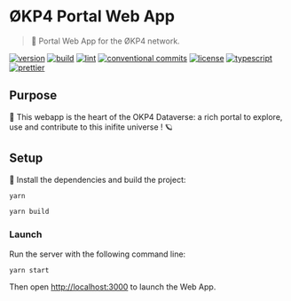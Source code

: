 # ØKP4 Portal Web App

> 🔭 Portal Web App for the ØKP4 network.

[![version](https://img.shields.io/github/v/release/okp4/portal-web)](https://github.com/okp4/portal-web/releases)
[![build](https://github.com/okp4/portal-web/actions/workflows/build.yml/badge.svg)](https://github.com/okp4/portal-web/actions/workflows/build.yml)
[![lint](https://github.com/okp4/portal-web/actions/workflows/lint.yml/badge.svg)](https://github.com/okp4/portal-web/actions/workflows/lint.yml)
[![conventional commits](https://img.shields.io/badge/Conventional%20Commits-1.0.0-yellow.svg)](https://conventionalcommits.org)
[![license](https://img.shields.io/badge/License-BSD_3--Clause-blue.svg)](https://opensource.org/licenses/BSD-3-Clause)
[![typescript](https://badgen.net/badge/icon/typescript?icon=typescript&label)](https://typescriptlang.org)
[![prettier](https://img.shields.io/badge/code_style-prettier-ff69b4.svg?style=flat-square)](https://github.com/prettier/prettier)

## Purpose

🚀 This webapp is the heart of the OKP4 Dataverse: a rich portal to explore, use and contribute to this inifite universe ! 🪐

## Setup

🚚 Install the dependencies and build the project:

```sh
yarn

yarn build
```

### Launch

Run the server with the following command line:

```sh
yarn start
```

Then open [http://localhost:3000](http://localhost:3000) to launch the Web App.

